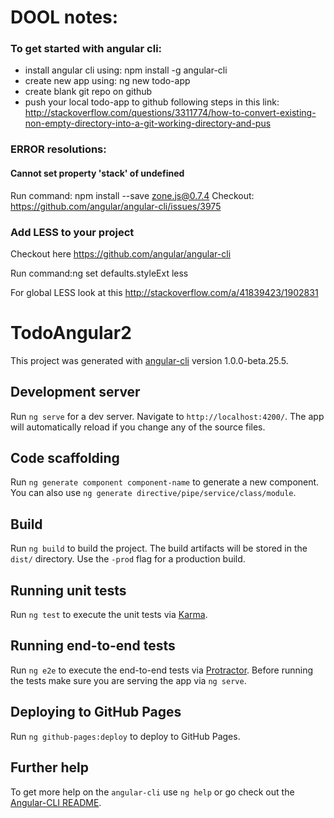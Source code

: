 # DOOL notes:

### To get started with angular cli:
- install angular cli using: npm install -g angular-cli
- create new app using: ng new todo-app
- create blank git repo on github
- push your local todo-app to github following steps in this link: http://stackoverflow.com/questions/3311774/how-to-convert-existing-non-empty-directory-into-a-git-working-directory-and-pus


### ERROR resolutions:

#### Cannot set property 'stack' of undefined
Run command: npm install --save zone.js@0.7.4
Checkout: https://github.com/angular/angular-cli/issues/3975


### Add LESS to your project
Checkout here https://github.com/angular/angular-cli

Run command:ng set defaults.styleExt less

For global LESS look at this
http://stackoverflow.com/a/41839423/1902831



# TodoAngular2

This project was generated with [angular-cli](https://github.com/angular/angular-cli) version 1.0.0-beta.25.5.

## Development server
Run `ng serve` for a dev server. Navigate to `http://localhost:4200/`. The app will automatically reload if you change any of the source files.

## Code scaffolding

Run `ng generate component component-name` to generate a new component. You can also use `ng generate directive/pipe/service/class/module`.

## Build

Run `ng build` to build the project. The build artifacts will be stored in the `dist/` directory. Use the `-prod` flag for a production build.

## Running unit tests

Run `ng test` to execute the unit tests via [Karma](https://karma-runner.github.io).

## Running end-to-end tests

Run `ng e2e` to execute the end-to-end tests via [Protractor](http://www.protractortest.org/).
Before running the tests make sure you are serving the app via `ng serve`.

## Deploying to GitHub Pages

Run `ng github-pages:deploy` to deploy to GitHub Pages.

## Further help

To get more help on the `angular-cli` use `ng help` or go check out the [Angular-CLI README](https://github.com/angular/angular-cli/blob/master/README.md).
